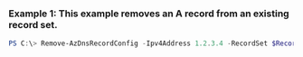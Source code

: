 ### Example 1: This example removes an A record from an existing record set.
```powershell
PS C:\> Remove-AzDnsRecordConfig -Ipv4Address 1.2.3.4 -RecordSet $RecordSet
```


